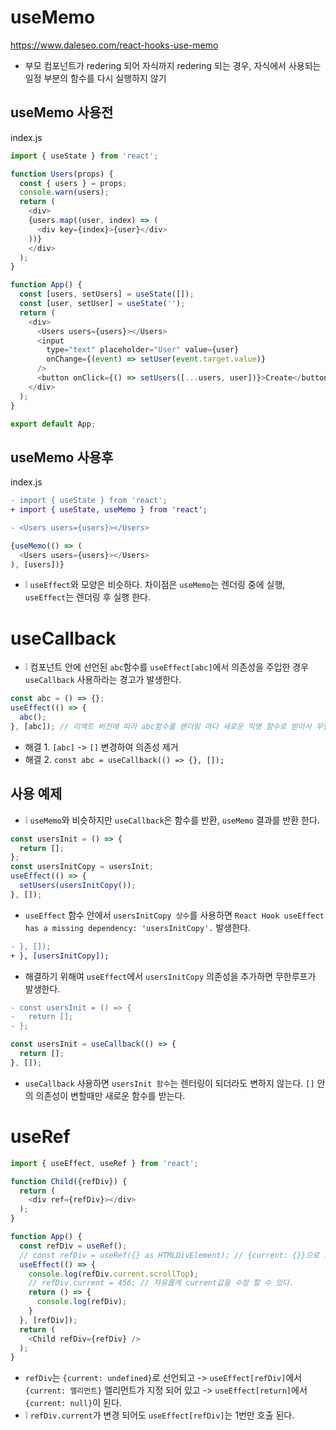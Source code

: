 # useMemo
https://www.daleseo.com/react-hooks-use-memo

* 부모 컴포넌트가 redering 되어 자식까지 redering 되는 경우, 자식에서 사용되는 일정 부분의 함수를 다시 실행하지 않기

## useMemo 사용전
index.js
```js
import { useState } from 'react';

function Users(props) {
  const { users } = props;
  console.warn(users);
  return (
    <div>
    {users.map((user, index) => (
      <div key={index}>{user}</div>
    ))}
    </div>
  );
}

function App() {
  const [users, setUsers] = useState([]);
  const [user, setUser] = useState('');
  return (
    <div>
      <Users users={users}></Users>
      <input
        type="text" placeholder="User" value={user}
        onChange={(event) => setUser(event.target.value)}
      />
      <button onClick={() => setUsers([...users, user])}>Create</button>
    </div>
  );
}

export default App;
```

## useMemo 사용후
index.js
```diff
- import { useState } from 'react';
+ import { useState, useMemo } from 'react';

- <Users users={users}></Users>
```
```js
{useMemo(() => (
  <Users users={users}></Users>
), [users])}
```
* ❕ `useEffect`와 모양은 비슷하다. 차이점은 `useMemo`는 렌더링 중에 실행, `useEffect`는 렌더링 후 실행 한다.

# useCallback
* ❕ 컴포넌트 안에 선언된 `abc`함수를 `useEffect[abc]`에서 의존성을 주입한 경우 `useCallback` 사용하라는 경고가 발생한다.
```js
const abc = () => {};
useEffect(() => {
  abc();
}, [abc]); // 리액트 버전에 따라 abc함수를 랜더링 마다 새로운 익명 함수로 받아서 무한루프에 빠질 수 있다.
```
* 해결 1. `[abc]` -> `[]` 변경하여 의존성 제거
* 해결 2. `const abc = useCallback(() => {}, []);`

## 사용 예제
* ❕ `useMemo`와 비슷하지만 `useCallback`은 함수를 반환, `useMemo` 결과를 반환 한다.
```js
const usersInit = () => {
  return [];
};
const usersInitCopy = usersInit;
useEffect(() => {
  setUsers(usersInitCopy());
}, []);
```
* `useEffect` 함수 안에서 `usersInitCopy 상수`를 사용하면 `React Hook useEffect has a missing dependency: 'usersInitCopy'.` 발생한다.

```diff
- }, []);
+ }, [usersInitCopy]);
```
* 해결하기 위해여 `useEffect`에서 `usersInitCopy` 의존성을 추가하면 무한루프가 발생한다.

```diff
- const usersInit = () => {
-   return [];
- };
```
```js
const usersInit = useCallback(() => {
  return [];
}, []);
```
* `useCallback` 사용하면 `usersInit 함수`는 렌터링이 되더라도 변하지 않는다. `[]` 안의 의존성이 변할때만 새로운 함수를 받는다.

# useRef
```js
import { useEffect, useRef } from 'react';

function Child({refDiv}) {
  return (
    <div ref={refDiv}></div>
  );
}

function App() {
  const refDiv = useRef();
  // const refDiv = useRef({} as HTMLDivElement); // {current: {}}으로 초기화 된다.
  useEffect(() => {
    console.log(refDiv.current.scrollTop);
    // refDiv.current = 456; // 자유롭게 current값을 수정 할 수 있다.
    return () => {
      console.log(refDiv);
    }
  }, [refDiv]);
  return (
    <Child refDiv={refDiv} />
  );
}
```
* `refDiv`는 `{current: undefined}`로 선언되고 -> `useEffect[refDiv]`에서 `{current: 엘리먼트}` 엘리먼트가 지정 되어 있고 -> `useEffect[return]`에서 `{current: null}`이 된다.
* ❕ `refDiv.current`가 변경 되어도 `useEffect[refDiv]`는 1번만 호출 된다.
